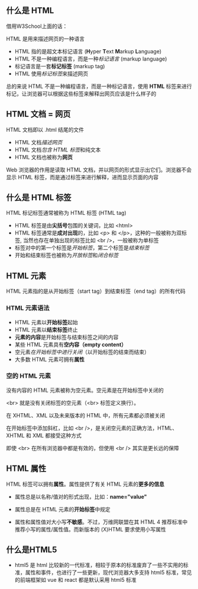 ## 什么是 HTML

借用W3School上面的话：

HTML 是用来描述网页的一种语言

- HTML 指的是超文本标记语言 (**H**yper **T**ext **M**arkup **L**anguage)
- HTML 不是一种编程语言，而是一种*标记语言* (markup language)
- 标记语言是一套**标记标签** (markup tag)
- HTML 使用*标记标签*来描述网页

总的来说 HTML 不是一种编程语言，而是一种标记语言，使用 **HTML** 标签来进行标记，让浏览器可以根据这些标签来解释出网页应该是什么样子的

## HTML 文档 = 网页

HTML 文档即以 .html 结尾的文件

- HTML 文档*描述网页*
- HTML 文档*包含 HTML 标签*和纯文本
- HTML 文档也被称为**网页**

Web 浏览器的作用是读取 HTML 文档，并以网页的形式显示出它们。浏览器不会显示 HTML 标签，而是通过标签来进行解释，进而显示页面的内容

## 什么是 HTML 标签

HTML 标记标签通常被称为 HTML 标签 (HTML tag)

- HTML 标签是由**尖括号**包围的关键词，比如 \<html>
- HTML 标签通常是**成对出现**的，比如 \<p> 和 \</p>，这种的一般被称为双标签, 当然也存在单独出现的标签比如 \<br />，一般被称为单标签
- 标签对中的第一个标签是*开始标签*，第二个标签是*结束标签*
- 开始和结束标签也被称为*开放标签*和*闭合标签*

## HTML 元素

HTML 元素指的是从开始标签（start tag）到结束标签（end tag）的所有代码

### HTML 元素语法

- HTML 元素以**开始标签**起始
- HTML 元素以**结束标签**终止
- **元素的内容**是开始标签与结束标签之间的内容
- 某些 HTML 元素具有**空内容（empty content）**
- 空元素*在开始标签中进行关闭*（以开始标签的结束而结束）
- 大多数 HTML 元素可拥有**属性**

### 空的 HTML 元素

没有内容的 HTML 元素被称为空元素。空元素是在开始标签中关闭的

\<br> 就是没有关闭标签的空元素（\<br> 标签定义换行）。

在 XHTML、XML 以及未来版本的 HTML 中，所有元素都必须被关闭

在开始标签中添加斜杠，比如 \<br />，是关闭空元素的正确方法，HTML、XHTML 和 XML 都接受这种方式

即使 \<br> 在所有浏览器中都是有效的，但使用 \<br /> 其实是更长远的保障

## HTML 属性

HTML 标签可以拥有**属性**。属性提供了有关 HTML 元素的**更多的信息**

- 属性总是以名称/值对的形式出现，比如：**name="value"**

- 属性总是在 HTML 元素的**开始标签**中规定

- 属性和属性值对大小写**不敏感**。不过，万维网联盟在其 HTML 4 推荐标准中推荐小写的属性/属性值。而新版本的 (X)HTML 要求使用小写属性

## 什么是HTML5

- html5 是 html 比较新的一代标准，相较于原本的标准废弃了一些不实用的标准，属性和事件，也进行了一些更新，现代浏览器大多支持 html5 标准，常见的前端框架如 vue 和 react 都是默认采用 html5 标准
